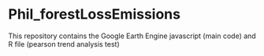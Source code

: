 # Phil_forestLossEmissions
This repository contains the Google Earth Engine javascript (main code) and R file (pearson trend analysis test) 
